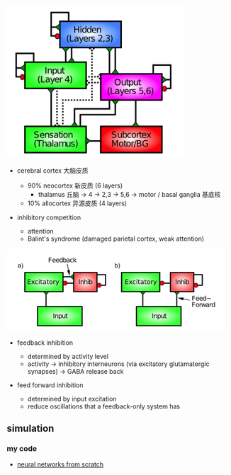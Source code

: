 
![](./imgs/neocortex.png)

- cerebral cortex 大脑皮质
    - 90% neocortex 新皮质 (6 layers)
        - thalamus 丘脑 -> 4 -> 2,3 -> 5,6 -> motor / basal ganglia 基底核
    - 10% allocortex 异源皮质 (4 layers)

- inhibitory competition
    - attention
    - Balint's syndrome (damaged parietal cortex, weak attention)

![](./imgs/ff_fb_inhib.png)

- feedback inhibition
    - determined by activity level
    - activity -> inhibitory interneurons (via excitatory glutamatergic synapses) -> GABA release back

- feed forward inhibition
    - determined by input excitation
    - reduce oscillations that a feedback-only system has 

## simulation

### my code

- [neural networks from scratch](https://github.com/tesla-cat/neural-networks-from-scratch)
